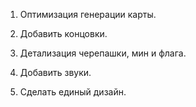 1) Оптимизация генерации карты.

2) Добавить концовки.

3) Детализация черепашки, мин и флага.

4) Добавить звуки.

5) Сделать единый дизайн.